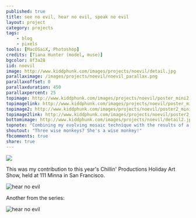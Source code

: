 ```yaml
---
published: true
title: see no evil, hear no evil, speak no evil
layout: project
category: projects
tags:
    - blog
    - pixels
tools: [MacOSaiX, Photoshop]
credits: [Tiana Hunter (model, muse)]
bgcolor: 8f3a28
iid: noevil
image: http://www.kiddphunk.com/images/projects/noevil/detail.jpg
parallaximage: /images/projects/noevil/noevil_parallax.png
parallaxoffset: 0
parallaxduration: 450
parallaxpercent: 25
topimage: http://www.kiddphunk.com/images/projects/noevil/poster_mini2.jpg
topimagelink: http://www.kiddphunk.com/images/projects/noevil/poster_mini.jpg
topimage2: http://www.kiddphunk.com/images/projects/noevil/poster2_mini2.jpg
topimage2link: http://www.kiddphunk.com/images/projects/noevil/poster2_mini.jpg
bottomimage: http://www.kiddphunk.com/images/projects/noevil/detail2.jpg
topnote: "Combining my evolving mosaic technique with the results of a 'See no evil...' photoshoot Tiana and I had done."
shoutout: "Three wise monkeys? She's a wise monkey!"
fbcomments: true
share: true
---
```

<img class='feedimg' src='{{page.topimage}}'>

This was my contribution to this year's Chillin' Productions Holiday Art Show, held at 111 Minna in San Francisco.

<img  src='http://www.kiddphunk.com/images/projects/noevil/gallery.jpg' title='hear no evil'>

Another from the series:

<img class='fullimage' src='{{page.topimage2}}' title='hear no evil'>


